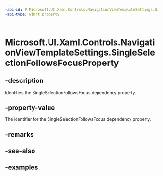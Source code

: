 ```yaml
---
-api-id: P:Microsoft.UI.Xaml.Controls.NavigationViewTemplateSettings.SingleSelectionFollowsFocusProperty
-api-type: winrt property

---
```

<!-- Property syntax.
public DependencyProperty SingleSelectionFollowsFocusProperty { get; }
-->

# Microsoft.UI.Xaml.Controls.NavigationViewTemplateSettings.SingleSelectionFollowsFocusProperty


## -description

Identifies the SingleSelectionFollowsFocus dependency property.


## -property-value

The identifier for the SingleSelectionFollowsFocus dependency property.


## -remarks


## -see-also


## -examples


